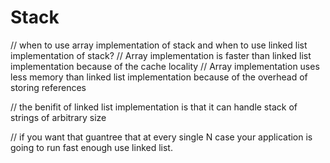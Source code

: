 # Stack


// when to use array implementation of stack and when to use linked list implementation of stack?
// Array implementation is faster than linked list implementation because of the cache locality
// Array implementation uses less memory than linked list implementation because of the overhead of storing references

// the benifit of linked list implementation is that it can handle stack of strings of arbitrary size

// if you want that guantree that at every single N case your application is going to run fast enough use linked list.